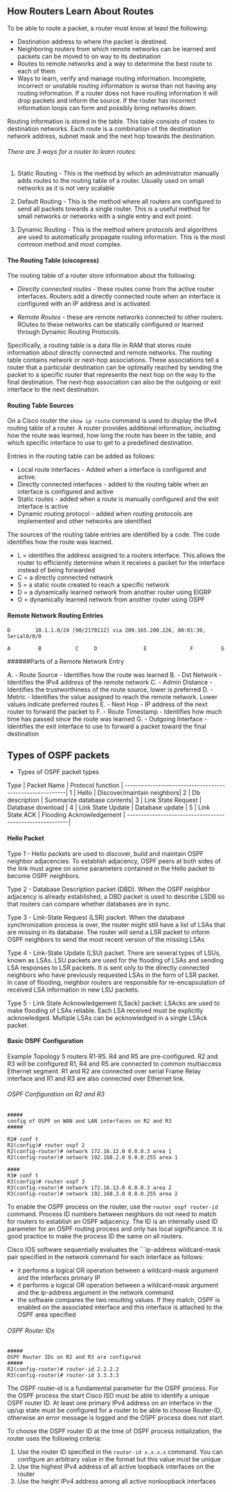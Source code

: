 ## How Routers Learn About Routes 

To be able to route a packet, a router must know at least the following:

* Destination address to where the packet is destined.
* Neighboring routers from which remote networks can be learned and packets can be moved to on way to its destination 
* Routes to remote networks and a way to determine the best route to each of them 
* Ways to learn, verify and manage routing information. Incomplete, incorrect or unstable routing information is worse than not having any routing information. If a router does not have routing information it will drop packets and inform the source. If the router has incorrect information loops can form and possibly bring networks down.

Routing information is stored in the table. This table consists of routes to destination networks. Each route is a combination of the destination network address, subnet mask and the next hop towards the destination. 

###### There are 3 ways for a router to learn routes:

1. Static Routing - This is the method by which an administrator manually adds routes to the routing table of a router. Usually used on small networks as it is not very scalable

2. Default Routing - This is the method where all routers are configured to send all packets towards a single router. This is a useful method for small networks or networks with a single entry and exit point. 

3. Dynamic Routing - This is the method where protocols and algorithms are used to automatically propagate routing information. This is the most common method and most complex. 

#### The Routing Table (ciscopress)

The routing table of a router store information about the following:
- *Directly connected routes* - these routes come from the active router interfaces. Routers add a directly connected route when an interface is configured with an IP address and is activated

- *Remote Routes* - these are remote networks connected to other routers. ROutes to these networks can be statically configured or learned through Dynamic Routing Protocols.

Specifically, a routing table is a data file in RAM that stores route information about directly connected and remote networks. The routing table contains network or next-hop associations. These associations tell a router that a particular destination can be optimally reached by sending the packet to a specific router that represents the next hop on the way to the final destination. The next-hop association can also be the outgoing or exit interface to the next destination.

#### Routing Table Sources

On a Cisco router the ```show ip route``` command is used to display the IPv4 routing table of a router. A router provides additional information, including how the route was learned, how long the route has been in the table, and which specific interface to use to get to a predefined destination. 

Entries in the routing table can be added as follows:

* Local route interfaces - Added when a interface is configured and active. 
* Directly connected interfaces - added to the routing table when an interface is configured and active 
* Static routes - added when a route is manually configured and the exit interface is active 
* Dynamic routing protocol - added when routing protocols are implemented and other networks are identified

The sources of the routing table entries are identified by a code. The code identifies how the route was learned.

* L = identifies the address assigned to a routers interface. This allows the router to efficiently determine when it receives a packet for the interface instead of being forwarded 
* C = a directly connected network
* S = a static route created to reach a specific network 
* D = a dynamically learned network from another router using EIGRP 
* O = dynamically learned network from another router using OSPF 

#### Remote Network Routing Entries
```
D        10.1.1.0/24 [90/2170112] via 209.165.200.226, 00:01:30, Serial0/0/0

A         B           C     D               E              F         G 
```

######Parts of a Remote Network Entry

A. - Route Source - Identifies how the route was learned 
B. - Dst Network - Identifies the IPv4 address of the remote network
C. - Admin Distance - Identifies the trustworthiness of the route source, lower is preferred
D. - Metric - Identifies the value assigned to reach the remote network. Lower values indicate preferred routes
E. - Next Hop - IP address of the next router to forward the packet to 
F. - Route Timestamp - Identifies how much time has passed since the route was learned 
G. - Outgoing Interface - Identifies the exit interface to use to forward a packet toward the final destination 

## Types of OSPF packets

* Types of OSPF packet types

Type  |  Packet Name        | Protocol function          |
---------------------------------------------------------|
1     | Hello               | Discover/maintain neighbors|
2     | Db description      | Summarize database contents|
3     | Link State Request  | Database download          |
4     | Link State Update   | Database update            |
5     | Link State ACK      | Flooding Acknowledgement   |
---------------------------------------------------------|


#### Hello Packet 

Type 1 - Hello packets are used to discover, build and maintain OSPF neighbor adjacencies. To establish adjacency, OSPF peers at both sides of the link must agree on some parameters contained in the Hello packet to become OSPF neighbors.

Type 2 - Database Description packet (DBD). When the OSPF neighbor adjacency is already established, a DBD packet is used to describe LSDB so that routers can compare whether databases are in sync.

Type 3 - Link-State Request (LSR) packet. When the database synchronization process is over, the router might still have a list of LSAs that are missing in its database. The router will send a LSR packet to inform OSPF neighbors to send the most recent version of the missing LSAs

Type 4 - Link-State Update (LSU) packet. There are several types of LSUs, known as LSAs. LSU packets are used for the flooding of LSAs and sending LSA responses to LSR packets. It is sent only to the directly connected neighbors who have previously requested LSAs in the form of LSR packet. In case of flooding, neighbor routers are responsible for re-encapsulation of received LSA information in new LSU packets. 

Type 5 - Link State Acknowledgement (LSack) packet: LSAcks are used to make flooding of LSAs reliable. Each LSA received must be explicitly acknowledged. Multiple LSAs can be acknowledged in a single LSAck packet.


#### Basic OSPF Configuration

Example Topology 
5 routers R1-R5. R4 and R5 are pre-configured. R2 and R3 will be configured
R1, R4 and R5 are connected to common multiaccess Ethernet segment. R1 and R2 are connected over serial Frame Relay interface and R1 and R3 are also connected over Ethernet link. 

###### OSPF Configuration on R2 and R3
```
#####
config of OSPF on WAN and LAN interfaces on R2 and R3
#####

R2# conf t
R2(config)# router ospf 2
R2(config-router)# network 172.16.12.0 0.0.0.3 area 1
R2(config-router)# network 192.168.2.0 0.0.0.255 area 1

####
R3# conf t
R3(config)# router ospf 3
R3(config-router)# network 172.16.13.0 0.0.0.3 area 2
R3(config-router)# network 192.168.3.0 0.0.0.255 area 2
```

To enable the OSPF process on the router, use the ```router ospf router-id``` command. Process ID numbers between neighbors do not need to match for routers to establish an OSPF adjacency. The ID is an internally used ID parameter for an OSPF routing process and only has local significance. It is good practice to make the process ID the same on all routers. 

Cisco IOS software sequentially evaluates the ```ip-address wildcard-mask pair specified in the network command for each interface as follows:
- it performs a logical OR operation between a wildcard-mask argument and the interfaces primary IP
- it performs a logical OR operation between a wildcard-mask argument and the ip-address argument in the network command
- the software compares the two resulting values. If they match, OSPF is enabled on the associated interface and this interface is attached to the OSPF area specified

###### OSPF Router IDs
```
#####
OSPF Router IDs on R2 and R3 are configured 
#####
R2(config-router)# router-id 2.2.2.2
R3(config-router)# router-id 3.3.3.3
```

The OSPF router-id is a fundamental parameter for the OSPF process. For the OSPF process the start Cisco ISO must be able to identify a unique OSPF router ID. At least one primary IPv4 address on an interface in the up/up state must be configured for a router to be able to choose Router-ID, otherwise an error message is logged and the OSPF process does not start.

To choose the OSPF router ID at the time of OSPF process initialization, the router uses the following criteria:

1. Use the router ID specified in the ```router-id x.x.x.x``` command. You can configure an arbitrary value in the format but this value must be unique
2. Use the highest IPv4 address of all active loopback interfaces on the router 
3. Use the height IPv4 address among all active nonloopback interfaces 



